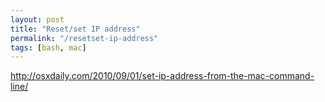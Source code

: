 ```yaml
---
layout: post
title: "Reset/set IP address"
permalink: "/resetset-ip-address"
tags: [bash, mac]
---
```


<a href="http://osxdaily.com/2010/09/01/set-ip-address-from-the-mac-command-line/">http://osxdaily.com/2010/09/01/set-ip-address-from-the-mac-command-line/</a>
